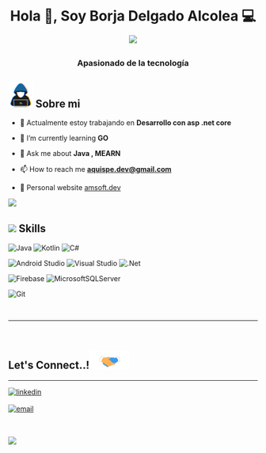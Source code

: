<h1 align="center"><b>Hola 👋, Soy Borja Delgado Alcolea  💻</b><img src="https://media.giphy.com/media/hvRJCLFzcasrR4ia7z/giphy.gif" width="35"></h1>
<h3 align="center">Apasionado de la tecnología</h3>

## <img src="https://github.com/0xAbdulKhalid/0xAbdulKhalid/raw/main/assets/mdImages/about_me.gif" width=50> **Sobre mi**

- 🔭 Actualmente estoy trabajando en **Desarrollo con asp .net core**

- 🌱 I’m currently learning **GO**

- 💬 Ask me about **Java , MEARN**

- 📫 How to reach me **[aquispe.dev@gmail.com](mailto:aquispe.dev@gmail.com)**

- 📌 Personal website [amsoft.dev](https://amsoft.dev)


<img src="https://user-images.githubusercontent.com/73097560/115834477-dbab4500-a447-11eb-908a-139a6edaec5c.gif"/>
<br>

## <img src="https://media2.giphy.com/media/QssGEmpkyEOhBCb7e1/giphy.gif?cid=ecf05e47a0n3gi1bfqntqmob8g9aid1oyj2wr3ds3mg700bl&rid=giphy.gif" width="25"/> **Skills**

![Java](https://img.shields.io/badge/java-%23ED8B00.svg?style=for-the-badge&logo=openjdk&logoColor=white) ![Kotlin](https://img.shields.io/badge/kotlin-%237F52FF.svg?style=for-the-badge&logo=kotlin&logoColor=white) ![C#](https://img.shields.io/badge/c%23-%23239120.svg?style=for-the-badge&logo=csharp&logoColor=white) 

![Android Studio](https://img.shields.io/badge/android%20studio-346ac1?style=for-the-badge&logo=android%20studio&logoColor=white) ![Visual Studio](https://img.shields.io/badge/Visual%20Studio-5C2D91.svg?style=for-the-badge&logo=visual-studio&logoColor=white) ![.Net](https://img.shields.io/badge/.NET-5C2D91?style=for-the-badge&logo=.net&logoColor=white) 

![Firebase](https://img.shields.io/badge/firebase-a08021?style=for-the-badge&logo=firebase&logoColor=ffcd34) ![MicrosoftSQLServer](https://img.shields.io/badge/Microsoft%20SQL%20Server-CC2927?style=for-the-badge&logo=microsoft%20sql%20server&logoColor=white)

![Git](https://img.shields.io/badge/git-%23F05033.svg?style=for-the-badge&logo=git&logoColor=white)

<br>

-----

<br>

## <b> Let's Connect..!</b><img src="https://github.com/0xAbdulKhalid/0xAbdulKhalid/raw/main/assets/mdImages/handshake.gif" width="80"/>

-----

<div align='left' >
  <ul style="list-style: none;padding:0px" >
    <li>
        <a href="https://linkedin.com/in/borjadelgadoalcolea" target="_blank">
          <img
            src="https://img.shields.io/badge/linkedin:  borjadelgado-%2300acee.svg?color=405DE6&style=for-the-badge&logo=linkedin&logoColor=white"
            alt="linkedin"/>
        </a>
    </li>
    <br>
    <li>
        <a href="mailto:borjadelgadodev@gmail.com">
          <img
            src="https://img.shields.io/badge/email:%20borjadelgadodev@gmail.com-%2300acee.svg?color=1DA1F2&style=for-the-badge&logo=gmail&logoColor=white"
            alt="email"/>
        </a>
    </li>
    <br>
  </ul>
</div>

<br>
<img src="https://user-images.githubusercontent.com/73097560/115834477-dbab4500-a447-11eb-908a-139a6edaec5c.gif">
<br>


